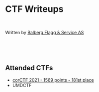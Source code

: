 # CTF Writeups

<br>

Written by [Balberg Flagg & Service AS](https://ctftime.org/team/152116)

<br><br><br>

## Attended CTFs

* [corCTF 2021 - 1569 points - 181st place](https://bf-s.github.io/CTF-Writeups/corCTF-2021)
* UMDCTF
